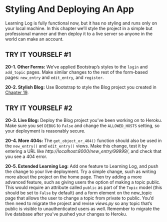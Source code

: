# Styling And Deploying An App

Learning Log is fully functional now, but it has no styling and runs
only on your local machine. In this chapter we’ll style the project in a
simple but professional manner and then deploy it to a live server so
anyone in the world can make an account.


<span id="page_466"></span>
## TRY IT YOURSELF #1

<span id="ch20exe1"></span>**20-1. Other Forms:** We&rsquo;ve applied
Bootstrap&rsquo;s styles to the `login` and `add_topic` pages. Make similar
changes to the rest of the form-based pages: `new_entry` and
`edit_entry`, and `register`.

<span id="ch20exe2"></span>**20-2. Stylish Blog:** Use Bootstrap to
style the Blog project you created in [Chapter 19](../../../pcc_2e/tree/master/chapter_19).



<span id="page_482"></span>
## TRY IT YOURSELF #2

<span id="ch20exe3"></span>**20-3. Live Blog:** Deploy the Blog project
you&rsquo;ve been working on to Heroku. Make sure you set `DEBUG` to `False`
and change the `ALLOWED_HOSTS` setting, so your deployment is reasonably
secure.

<span id="ch20exe4"></span>**20-4. More 404s:** The
`get_object_or_404()` function should also be used in the `new_entry()`
and `edit_entry()` views. Make this change, test it by entering a URL
like *http://localhost:8000/new_entry/99999/*, and check that you see a
404 error.

<span id="ch20exe5"></span>**20-5. Extended Learning Log:** Add one
feature to Learning Log, and push the change to your live deployment.
Try a simple change, such as writing more about the project on the home
page. Then try adding a more advanced feature, such as giving users the
option of making a topic public. This would require an attribute called
`public` as part of the `Topic` model (this should be set to `False` by
default) and a form element on the new_topic page that allows the user
to change a topic from private to public. You&rsquo;d then need to migrate the
project and revise *views.py* so any topic that&rsquo;s public is visible to
unauthenticated users as well. Remember to migrate the live database
after you&rsquo;ve pushed your changes to Heroku.

